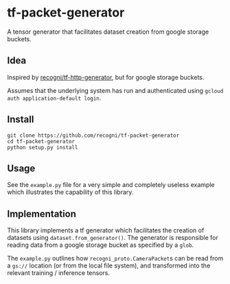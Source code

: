 # tf-packet-generator

A tensor generator that facilitates dataset creation from google storage buckets.

## Idea

Inspired by [recogni/tf-http-generator](https://github.com/recogni/tf-http-generator), but for google storage buckets.

Assumes that the underlying system has run and authenticated using `gcloud auth application-default login`.

## Install

```
git clone https://github.com/recogni/tf-packet-generator
cd tf-packet-generator
python setup.py install
```

## Usage

See the `example.py` file for a very simple and completely useless example which illustrates the capability of this library.

## Implementation

This library implements a tf generator which facilitates the creation of datasets using `dataset.from_generator()`.  The generator is responsible for reading data from a google storage bucket as specified by a `glob`.

The `example.py` outlines how `recogni_proto.CameraPacket`s can be read from a `gs://` location (or from the local file system), and transformed into the relevant training / inference tensors.
